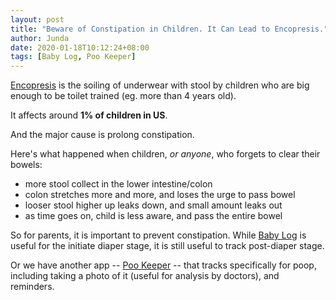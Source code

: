 ```yaml
---
layout: post
title: "Beware of Constipation in Children. It Can Lead to Encopresis."
author: Junda
date: 2020-01-18T10:12:24+08:00
tags: [Baby Log, Poo Keeper]
---
```


[Encopresis](https://www.webmd.com/digestive-disorders/encopresis) is the soiling of underwear with stool by children who are big enough to be toilet trained (eg. more than 4 years old).

It affects around **1% of children in US**.

And the major cause is prolong constipation.

Here's what happened when children, _or anyone_, who forgets to clear their bowels:

- more stool collect in the lower intestine/colon
- colon stretches more and more, and loses the urge to pass bowel
- looser stool higher up leaks down, and small amount leaks out
- as time goes on, child is less aware, and pass the entire bowel

So for parents, it is important to prevent constipation. While [Baby Log](https://just2us.com/babylog) is useful for the initiate diaper stage, it is still useful to track post-diaper stage.

Or we have another app -- [Poo Keeper](https://just2us.com/pookeeper) -- that tracks specifically for poop, including taking a photo of it (useful for analysis by doctors), and reminders.
